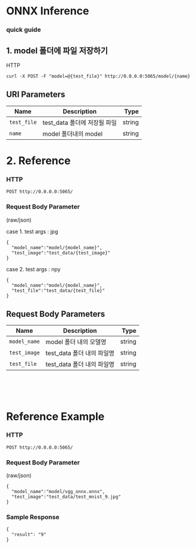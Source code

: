 # ONNX Inference


### quick guide

## 1. model 폴더에 파일 저장하기
HTTP
```
curl -X POST -F "model=@{test_file}" http://0.0.0.0:5065/model/{name}
```
## URI Parameters

|          Name          |       Description       |  Type |
|------------------------|-------------------------|-------:|
| <code>test_file<code>  | test_data 폴더에 저장될 파일  | string |
| <code>name<code>  | model 폴더내의 model  | string |


 
# 2. Reference
### HTTP
```
POST http://0.0.0.0:5065/
```
### Request Body Parameter
(raw/json)
 
case 1. test args : jpg
```
{
  "model_name":"model/{model_name}",
  "test_image":"test_data/{test_image}"
}
```
case 2. test args : npy
```
{
  "model_name":"model/{model_name}",
  "test_file":"test_data/{test_file}"
}
```

## Request Body Parameters

|          Name          |       Description       |  Type |
|------------------------|-------------------------|-------:|
| <code>model_name<code> | model 폴더 내의 모델명     | string |
| <code>test_image<code> | test_data 폴더 내의 파일명 | string |
| <code>test_file<code>  | test_data 폴더 내의 파일명 | string |
 
<br><br><br>

 # Reference Example
 ### HTTP
```
POST http://0.0.0.0:5065/
```
### Request Body Parameter
(raw/json)
```
{
  "model_name":"model/vgg_onnx.onnx",
  "test_image":"test_data/test_mnist_9.jpg"
}
```
### Sample Response
```
{
  "result": "9"
}
```
